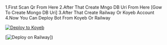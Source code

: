 1.First Scan Qr From Here
2.After That Create Mngo DB Uri From Here [Gow To Create Mongo DB Uri]
3.After That Create Railway Or Koyeb Account
4.Now You Can Deploy Bot From Koyeb Or Railway

[![Deploy to Koyeb](https://www.koyeb.com/static/images/deploy/button.svg)](https://app.koyeb.com/apps/deploy?type=git&repository=github.com/vihangayt0/Astro-Md-V5&branch=main&env%5BFOOTER%5D&env%5BANTI_SPAM%5D&env%5BANTI_BAD%5D&env%5BINBOX_BL_MSG%5D&env%5BGROUP_ONLY%5D&env%5BSESSION_ID%5D&env%5BOWNER_NUMBER%5D&env%5BMONGODB_URI&env%5BGroupLink%5D&&env%5BOWNER_NAME%5D&env%5BPREFIX%5D=.&env%5BTHUMB_IMAGE%5D=https://raw.githubusercontent.com/vihangayt0/server-/main/Astroboy.jpg&env%5Bemail%5D=vihangaytbisnuss@gmail.com&env%5Bglobal_url%5D=instagram.com&env%5BFAKE_COUNTRY_CODE%5D=92&env%5BREAD_MESSAGE%5D=false&env%5BDISABLE_PM%5D=false&env%5BWORKTYPE%5D=public&env%5BTHEME%5D=EN&env%5BPACK_INFO%5D=Astro;MD&name=Astro-Md&env%5BKOYEB_NAME%5D=Vihanga-Yt&env%5BPORT%5D=8000&ports=8000;http;/)

[![Deploy on Railway](https://railway.app/button.svg)])
